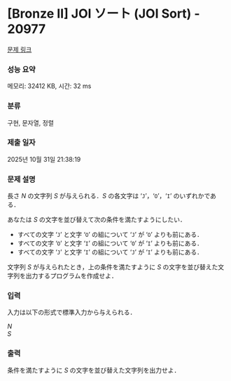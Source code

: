 # [Bronze II] JOI ソート (JOI Sort) - 20977 

[문제 링크](https://www.acmicpc.net/problem/20977) 

### 성능 요약

메모리: 32412 KB, 시간: 32 ms

### 분류

구현, 문자열, 정렬

### 제출 일자

2025년 10월 31일 21:38:19

### 문제 설명

<p>長さ <var>N</var> の文字列 <var>S</var> が与えられる．<var>S</var> の各文字は ‘<code>J</code>’，‘<code>O</code>’，‘<code>I</code>’ のいずれかである．</p>

<p>あなたは <var>S</var> の文字を並び替えて次の条件を満たすようにしたい．</p>

<ul>
	<li>すべての文字 ‘<code>J</code>’ と文字 ‘<code>O</code>’ の組について ‘<code>J</code>’ が ‘<code>O</code>’ よりも前にある．</li>
	<li>すべての文字 ‘<code>O</code>’ と文字 ‘<code>I</code>’ の組について ‘<code>O</code>’ が ‘<code>I</code>’ よりも前にある．</li>
	<li>すべての文字 ‘<code>J</code>’ と文字 ‘<code>I</code>’ の組について ‘<code>J</code>’ が ‘<code>I</code>’ よりも前にある．</li>
</ul>

<p>文字列 <var>S</var> が与えられたとき，上の条件を満たすように <var>S</var> の文字を並び替えた文字列を出力するプログラムを作成せよ．</p>

### 입력 

 <p>入力は以下の形式で標準入力から与えられる．</p>

<p><var>N</var><br>
<var>S</var></p>

### 출력 

 <p>条件を満たすように <var>S</var> の文字を並び替えた文字列を出力せよ．</p>

